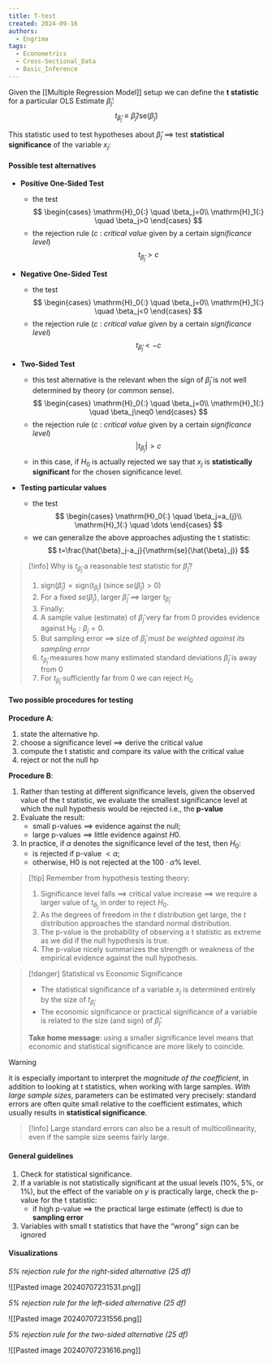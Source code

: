 ```yaml
---
title: T-test
created: 2024-09-16
authors:
  - Engrima
tags:
  - Econometrics
  - Cross-Sectional_Data
  - Basic_Inference
---
```

Given the [[Multiple Regression Model]] setup we can define the **t statistic** for a particular OLS Estimate $\hat{\beta}_{j}$:
$$
t_{\hat{\beta}_{j}}\equiv\hat{\beta}_{j}/\mathrm{se}(\hat{\beta}_{j})
$$

This statistic used to test hypotheses about $\hat{\beta}_{j}$ $\implies$ test **statistical significance** of the variable $x_{j}$:

#### Possible test alternatives

- **Positive One-Sided Test**
	- the test
$$
\begin{cases}
\mathrm{H}_0{:} \quad \beta_j=0\\ 
\mathrm{H}_1{:} \quad \beta_j>0
\end{cases}
$$
	- the rejection rule ($c$ : *critical value* given by a certain *significance level*)
$$
t_{\hat{\beta}_{j}}>c
$$
- **Negative One-Sided Test**
	- the test
$$
\begin{cases}
\mathrm{H}_0{:} \quad \beta_j=0\\ 
\mathrm{H}_1{:} \quad \beta_j<0
\end{cases}
$$
	- the rejection rule ($c$ : *critical value* given by a certain *significance level*)
$$
t_{\hat{\beta}_{j}}<-c
$$
- **Two-Sided Test**
	- this test alternative is the relevant when the sign of $\hat{\beta}_{j}$ is not well determined by theory (or common sense).
$$
\begin{cases}
\mathrm{H}_0{:} \quad \beta_j=0\\ 
\mathrm{H}_1{:} \quad \beta_j\neq0
\end{cases}
$$
	- the rejection rule ($c$ : *critical value* given by a certain *significance level*)
$$
|t_{\hat{\beta}_{j}}|>c
$$
	- in this case, if $H_{0}$ is actually rejected we say that $x_{j}$ is **statistically significant** for the chosen significance level.

- **Testing particular values**
	- the test
$$
\begin{cases}
\mathrm{H}_0{:} \quad \beta_j=a_{j}\\ 
\mathrm{H}_1{:} \quad \dots
\end{cases}
$$
	- we can generalize the above approaches adjusting the t statistic:
$$
t=\frac{\hat{\beta}_j-a_j}{\mathrm{se}(\hat{\beta}_j)}
$$

>[!info] Why is $t_{\hat{\beta}_{j}}$ a reasonable test statistic for $\hat{\beta}_{j}$?
>1. $\text{sign}(\hat{\beta}_{j})=\text{sign}(t_{\hat{\beta}_{j}})$ (since $se(\hat{\beta}_{j})>0$)
>2. For a fixed $se(\hat{\beta}_{j})$, larger $\hat{\beta}_{j}$ $\implies$ larger $t_{\hat{\beta}_{j}}$
>3. Finally:
>	1. A sample value (estimate) of $\hat{\beta}_{j}$ very far from 0 provides evidence against $\mathrm{H}_0{:}\beta_j=0$. 
>	2. But sampling error $\implies$ size of $\hat{\beta}_{j}$ *must be weighted against its sampling error*
>	3. $t_{\hat{\beta}_{j}}$ measures how many estimated standard deviations $\hat{\beta}_{j}$ is away from 0
>	4. For $t_{\hat{\beta}_{j}}$ sufficiently far from 0 we can reject $H_{0}$

#### Two possible procedures for testing

**Procedure A**:
1. state the alternative hp.
2. choose a significance level $\implies$ derive the critical value
3. compute the t statistic and compare its value with the critical value
4. reject or not the null hp

**Procedure B**:
1. Rather than testing at different significance levels, given the observed value of the t statistic, we evaluate the smallest significance level at which the null hypothesis would be rejected i.e., the **p-value**
2. Evaluate the result:
	- small p-values $\implies$ evidence against the null; 
	- large p-values $\implies$ little evidence against $H_{}0$.
3. In practice, if $\alpha$ denotes the significance level of the test, then $H_0$:
	- is rejected if p-value  $< \alpha$; 
	- otherwise, H0 is not rejected at the $100\cdot\alpha$% level.

>[!tip] Remember from hypothesis testing theory:
>1. Significance level falls $\implies$ critical value increase $\implies$ we require a larger  value of $t_{\hat{b}_j}$ in order to reject $H_0$.
>2. As the degrees of freedom in the $t$ distribution get large, the $t$ distribution approaches the standard normal distribution.
>3. The p-value is the probability of observing a t statistic as extreme as we did if the null hypothesis is true.
>4. The p-value nicely summarizes the strength or weakness of the empirical evidence against the null hypothesis.

>[!danger] Statistical vs Economic Significance
>- The statistical significance of a variable $x_j$ is determined entirely by the size of $t_{\hat{\beta}_j}$
>- The economic significance or practical significance of a variable is related to the size (and sign) of $\hat{\beta}_j$.
>  
>  **Take home message**: using a smaller significance level means that economic and statistical significance are more likely to coincide.

>[!warning]
>it is especially important to interpret the *magnitude of the coefficient*, in addition to looking at t statistics, when working with large samples. *With large sample sizes*, parameters can be estimated very precisely: standard errors are often quite small relative to the coefficient estimates, which usually results in **statistical significance**.

>[!info]
>Large standard errors can also be a result of multicollinearity, even if the sample size seems fairly large.

#### General guidelines

1. Check for statistical significance.
2. If a variable is not statistically significant at the usual levels (10%, 5%, or 1%), but the effect of the variable on $y$ is practically large, check the p-value for the t statistic:
	- if high p-value $\implies$ the practical large estimate (effect) is due to **sampling error**
3. Variables with small t statistics that have the “wrong” sign  can be ignored

#### Visualizations

*5% rejection rule for the right-sided alternative (25 df)*

![[Pasted image 20240707231531.png]]

*5% rejection rule for the left-sided alternative (25 df)*

![[Pasted image 20240707231556.png]]

*5% rejection rule for the two-sided alternative (25 df)*

![[Pasted image 20240707231616.png]]